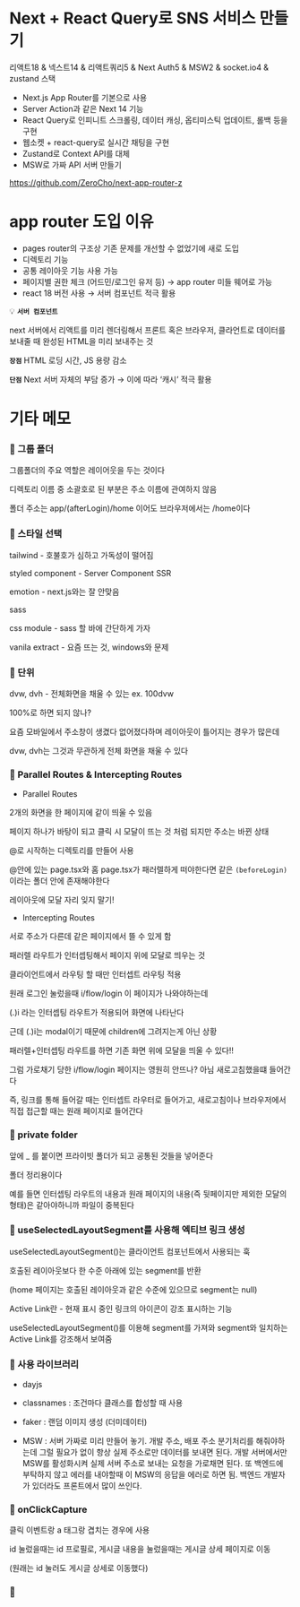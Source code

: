 # Next + React Query로 SNS 서비스 만들기

리액트18 & 넥스트14 & 리액트쿼리5 & Next Auth5 & MSW2 & socket.io4 & zustand 스택

- Next.js App Router를 기본으로 사용
- Server Action과 같은 Next 14 기능
- React Query로 인피니트 스크롤링, 데이터 캐싱, 옵티미스틱 업데이트, 롤백 등을 구현
- 웹소켓 + react-query로 실시간 채팅을 구현
- Zustand로 Context API를 대체
- MSW로 가짜 API 서버 만들기

https://github.com/ZeroCho/next-app-router-z

# app router 도입 이유

- pages router의 구조상 기존 문제를 개선할 수 없었기에 새로 도입
- 디렉토리 기능
- 공통 레이아웃 기능 사용 가능
- 페이지별 권한 체크 (어드민/로그인 유저 등) → app router 미들 웨어로 가능
- react 18 버전 사용 → 서버 컴포넌트 적극 활용

💡 **`서버 컴포넌트`**

next 서버에서 리액트를 미리 렌더링해서 프론트 혹은 브라우저, 클라언트로 데이터를 보내줄 때 완성된 HTML을 미리 보내주는 것

**`장점`** HTML 로딩 시간, JS 용량 감소

**`단점`** Next 서버 자체의 부담 증가 → 이에 따라 ‘캐시’ 적극 활용

# 기타 메모

### 📍 그룹 폴더

그룹폴더의 주요 역할은 레이어웃을 두는 것이다

디렉토리 이름 중 소괄호로 된 부분은 주소 이름에 관여하지 않음

폴더 주소는 app/(afterLogin)/home 이어도 브라우저에서는 /home이다

### 📍 스타일 선택

tailwind - 호불호가 심하고 가독성이 떨어짐

styled component - Server Component SSR

emotion - next.js와는 잘 안맞음

sass

css module - sass 할 바에 간단하게 가자

vanila extract - 요즘 뜨는 것, windows와 문제

### 📍 단위

dvw, dvh - 전체화면을 채울 수 있는 ex. 100dvw

100%로 하면 되지 않나?

요즘 모바일에서 주소창이 생겼다 없어졌다하며 레이아웃이 틀어지는 경우가 많은데

dvw, dvh는 그것과 무관하게 전체 화면을 채울 수 있다

### 📍 Parallel Routes & Intercepting Routes

- Parallel Routes

2개의 화면을 한 페이지에 같이 띄울 수 있음

페이지 하나가 바탕이 되고 클릭 시 모달이 뜨는 것 처럼 되지만 주소는 바뀐 상태

@로 시작하는 디렉토리를 만들어 사용

@안에 있는 page.tsx와 홈 page.tsx가 패러렐하게 떠야한다면 같은 `(beforeLogin)`이라는 폴더 안에 존재해야한다

레이아웃에 모달 자리 잊지 말기!

- Intercepting Routes

서로 주소가 다른데 같은 페이지에서 뜰 수 있게 함

패러렐 라우트가 인터셉팅해서 페이지 위에 모달로 띄우는 것

클라이언트에서 라우팅 할 때만 인터셉트 라우팅 적용

원래 로그인 눌렀을때 i/flow/login 이 페이지가 나와야하는데

(.)i 라는 인터셉팅 라우트가 적용되어 화면에 나타난다

근데 (.)i는 modal이기 때문에 children에 그려지는게 아닌 상황

패러렐+인터셉팅 라우트를 하면 기존 화면 위에 모달을 띄울 수 있다!!

그럼 가로채기 당한 i/flow/login 페이지는 영원히 안뜨나? 아님 새로고침했을떄 들어간다

즉, 링크를 통해 들어갈 때는 인터셉트 라우터로 들어가고, 새로고침이나 브라우저에서 직접 접근할 때는 원래 페이지로 들어간다

### 📍 private folder

앞에 \_ 를 붙이면 프라이빗 폴더가 되고 공통된 것들을 넣어준다

폴더 정리용이다

예를 들면 인터셉팅 라우트의 내용과 원래 페이지의 내용(즉 뒷페이지만 제외한 모달의 형태)은 같아야하니까 파일이 중복된다

### 📍 useSelectedLayoutSegment를 사용해 엑티브 링크 생성

useSelectedLayoutSegment()는 클라이언트 컴포넌트에서 사용되는 훅

호출된 레이아웃보다 한 수준 아래에 있는 segment를 반환

(home 페이지는 호출된 레이아웃과 같은 수준에 있으므로 segment는 null)

Active Link란 - 현재 표시 중인 링크의 아이콘이 강조 표시하는 기능

useSelectedLayoutSegment()를 이용해 segment를 가져와 segment와 일치하는 Active Link를 강조해서 보여줌

### 📍 사용 라이브러리

- dayjs

- classnames : 조건마다 클래스를 합성할 때 사용

- faker : 랜덤 이미지 생성 (더미데이터)

- MSW : 서버 가짜로 미리 만들어 놓기. 개발 주소, 배포 주소 분기처리를 해줘야하는데 그럴 필요가 없이 항상 실제 주소로만 데이터를 보내면 된다. 개발 서버에서만 MSW를 활성화시켜 실제 서버 주소로 보내는 요청을 가로채면 된다. 또 백엔드에 부탁하지 않고 에러를 내야할때 이 MSW의 응답을 에러로 하면 됨. 백엔드 개발자가 있더라도 프론트에서 많이 쓰인다.

### 📍 onClickCapture

클릭 이벤트랑 a 태그랑 겹치는 경우에 사용

id 눌렀을때는 id 프로필로, 게시글 내용을 눌렀을때는 게시글 상세 페이지로 이동

(원래는 id 눌러도 게시글 상세로 이동했다)

### 📍 